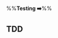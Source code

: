 <link rel="stylesheet" href="{{baseUrl}}/css/textbook.css">

<div class="website-content">

%%**Testing :arrow_right:**%%

## TDD

<div id="main">

<include src="what/embed.md" />
<include src="how/embed.md" />

</div>

</div>
